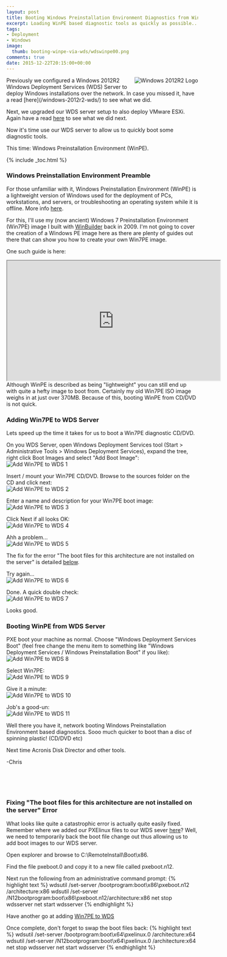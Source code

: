 ```yaml
---
layout: post
title: Booting Windows Preinstallation Environment Diagnostics from Windows Deployment Services Server
excerpt: Loading WinPE based diagnostic tools as quickly as possible...
tags:
- Deployment
- Windows
image:
  thumb: booting-winpe-via-wds/wdswinpe00.png
comments: true
date: 2015-12-22T20:15:00+00:00
---
```

<img style="float: right; margin: 0px 0px 10px 10px;" alt="Windows 2012R2 Logo" src="/images/booting-winpe-via-wds/wdswinpe00.png">
Previously we configured a Windows 2012R2 Windows Deployment Services (WDS) Server to deploy Windows installations over the network. In case you missed it, have a read [here](/windows-2012r2-wds/) to see what we did.

Next, we upgraded our WDS server setup to also deploy VMware ESXi. Again have a read [here](/deploying-vmware-esxi-via-wds/) to see what we did next. 

Now it's time use our WDS server to allow us to quickly boot some diagnostic tools. 

This time: Windows Preinstallation Environment (WinPE).

{% include _toc.html %}

### Windows Preinstallation Environment Preamble
For those unfamiliar with it, Windows Preinstallation Environment (WinPE) is a lightweight version of Windows used for the deployment of PCs, workstations, and servers, or troubleshooting an operating system while it is offline. More info [here](https://en.wikipedia.org/wiki/Windows_Preinstallation_Environment).

For this, I'll use my (now ancient) Windows 7 Preinstallation Environment (Win7PE) image I built with [WinBuilder](http://winbuilder.net/) back in 2009.  I'm not going to cover the creation of a Windows PE image here as there are plenty of guides out there that can show you how to create your own Win7PE image.

One such guide is here:
<iframe width="560" height="315" src="https://www.youtube.com/embed/2vCyIIqkeiM"> </iframe>
<br>
Although WinPE is described as being "lightweight" you can still end up with quite a hefty image to boot from.  Certainly my old Win7PE ISO image weighs in at just over 370MB.  Because of this, booting WinPE from CD/DVD is not quick.  

### Adding Win7PE to WDS Server
Lets speed up the time it takes for us to boot a Win7PE diagnostic CD/DVD.

On you WDS Server, open Windows Deployment Services tool (Start > Administrative Tools > Windows Deployment Services), expand the tree, right click Boot Images and select "Add Boot Image":
<img style="display: block; margin-left: auto; margin-right: auto;" alt="Add Win7PE to WDS 1" src="/images/booting-winpe-via-wds/wdswinpe01.png">

Insert / mount your Win7PE CD/DVD. Browse to the sources folder on the CD and click next:
<img style="display: block; margin-left: auto; margin-right: auto;" alt="Add Win7PE to WDS 2" src="/images/booting-winpe-via-wds/wdswinpe02.png">

Enter a name and description for your Win7PE boot image:
<img style="display: block; margin-left: auto; margin-right: auto;" alt="Add Win7PE to WDS 3" src="/images/booting-winpe-via-wds/wdswinpe03.png">

Click Next if all looks OK:
<img style="display: block; margin-left: auto; margin-right: auto;" alt="Add Win7PE to WDS 4" src="/images/booting-winpe-via-wds/wdswinpe04.png">

Ahh a problem...
<img style="display: block; margin-left: auto; margin-right: auto;" alt="Add Win7PE to WDS 5" src="/images/booting-winpe-via-wds/wdswinpe05.png">

The fix for the error "The boot files for this architecture are not installed on the server" is detailed [below](#fixing-the-boot-files-for-this-architecture-are-not-installed-on-the-server-error).

Try again...
<img style="display: block; margin-left: auto; margin-right: auto;" alt="Add Win7PE to WDS 6" src="/images/booting-winpe-via-wds/wdswinpe06.png">

Done.  A quick double check:
<img style="display: block; margin-left: auto; margin-right: auto;" alt="Add Win7PE to WDS 7" src="/images/booting-winpe-via-wds/wdswinpe07.png">

Looks good.

### Booting WinPE from WDS Server
PXE boot your machine as normal.  Choose "Windows Deployment Services Boot" (feel free change the menu item to something like "Windows Deployment Services / Windows Preinstallation Boot" if you like):
<img style="display: block; margin-left: auto; margin-right: auto;" alt="Add Win7PE to WDS 8" src="/images/booting-winpe-via-wds/wdswinpe08.png">

Select Win7PE:
<img style="display: block; margin-left: auto; margin-right: auto;" alt="Add Win7PE to WDS 9" src="/images/booting-winpe-via-wds/wdswinpe09.png">

Give it a minute:
<img style="display: block; margin-left: auto; margin-right: auto;" alt="Add Win7PE to WDS 10" src="/images/booting-winpe-via-wds/wdswinpe10.png">

Job's a good-un:
<img style="display: block; margin-left: auto; margin-right: auto;" alt="Add Win7PE to WDS 11" src="/images/booting-winpe-via-wds/wdswinpe11.png">

Well there you have it, network booting Windows Preinstallation Environment based diagnostics. Sooo much quicker to boot than a disc of spinning plastic! (CD/DVD etc)

Next time Acronis Disk Director and other tools.

-Chris

<br>

<br>

<br>

### Fixing "The boot files for this architecture are not installed on the server" Error
What looks like quite a catastrophic error is actually quite easily fixed.  Remember where we added our PXElinux files to our WDS sever [here](/deploying-vmware-esxi-via-wds/#step-1-wds-client-boot-image)?
Well, we need to temporarily back the boot file change out thus allowing us to add boot images to our WDS server. 

Open explorer and browse to C:\RemoteInstall\Boot\x86.

Find the file pxeboot.0 and copy it to a new file called pxeboot.n12.

Next run the following from an administrative command prompt:
{% highlight text %}
wdsutil /set-server /bootprogram:boot\x86\pxeboot.n12 /architecture:x86
wdsutil /set-server /N12bootprogram:boot\x86\pxeboot.n12/architecture:x86
net stop wdsserver
net start wdsserver 
{% endhighlight %}

Have another go at adding [Win7PE to WDS](#adding-win7pe-to-wds-server)

Once complete, don't forget to swap the boot files back:
{% highlight text %}
wdsutil /set-server /bootprogram:boot\x64\pxelinux.0 /architecture:x64
wdsutil /set-server /N12bootprogram:boot\x64\pxelinux.0 /architecture:x64
net stop wdsserver
net start wdsserver
{% endhighlight %}

<br>
